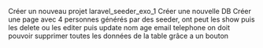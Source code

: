 Créer un nouveau projet laravel_seeder_exo_1
Créer une nouvelle DB
Créer une page avec 4 personnes générés par des seeder, ont peut les show puis les delete ou les editer puis update
nom
age
email
telephone
on doit pouvoir supprimer toutes les données de la table grâce a un bouton